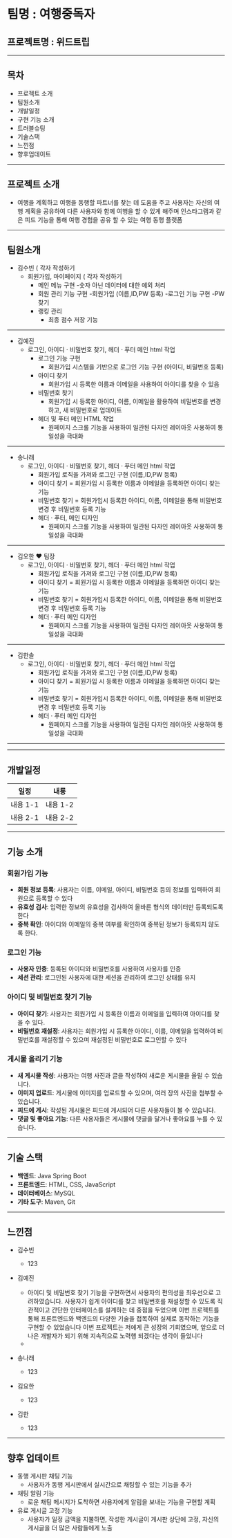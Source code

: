 # 팀명 : 여행중독자
## 프로젝트명 : 위드트립

-------------

## 목차 
- 프로젝트 소개
- 팀원소개
- 개발일정
- 구현 기능 소개
- 트러블슈팅
- 기술스택
- 느낀점
- 향후업데이트

-------------

## 프로젝트 소개
- 여행을 계획하고 여행을 동행할 파트너를 찾는 데 도움을 주고 사용자는 자신의 여행 계획을 공유하여
  다른 사용자와 함께 여행을 할 수 있게 해주며 인스타그램과 같은 피드 기능을 통해
  여행 경험을 공유 할 수 있는 여행 동행 플랫폼

-------------

## 팀원소개 
- 김수빈 ( 각자 작성하기 
  - 회원가입, 마이페이지 ( 각자 작성하기 
     - 메인 메뉴 구현
       -숫자 아닌 데이터에 대한 예외 처리
     - 회원 관리 기능 구현
       -회원가입 (이름,ID,PW 등록)
       -로그인 기능 구현
       -PW 찾기
    - 랭킹 관리
       - 최종 점수 저장 기능

---
- 김예진
   - 로그인, 아이디 · 비밀번호 찾기, 헤더 · 푸터 메인 html 작업
     - 로그인 기능 구현
       - 회원가입 시스템을 기반으로 로그인 기능 구현 (아이디, 비밀번호 등록)
     - 아이디 찾기
       - 회원가입 시 등록한 이름과 이메일을 사용하여 아이디를 찾을 수 있음
     - 비밀번호 찾기
       - 회원가입 시 등록한 아이디, 이름, 이메일을 활용하여 비밀번호를 변경하고, 새 비밀번호로 업데이트
     - 헤더 및 푸터 메인 HTML 작업
       - 원페이지 스크롤 기능을 사용하여 일관된 다자인 레이아웃 사용하여 통일성을 극대화 
---
- 송나래
   - 로그인, 아이디 · 비밀번호 찾기, 헤더 · 푸터 메인 html 작업
     - 회원가입 로직을 가져와 로그인 구현 (이름,ID,PW 등록)
     - 아이디 찾기
       = 회원가입 시 등록한 이름과 이메일을 등록하면 아이디 찾는 기능
     - 비밀번호 찾기
       = 회원가입시 등록한 아이디, 이름, 이메일을 통해 비밀번호 변경 후 비밀번호 등록 기능
     - 헤더 · 푸터, 메인 디자인
       - 원페이지 스크롤 기능을 사용하여 일관된 다자인 레이아웃 사용하여 통일성을 극대화 
---
- 김오한 ♥ 팀장
   - 로그인, 아이디 · 비밀번호 찾기, 헤더 · 푸터 메인 html 작업
     - 회원가입 로직을 가져와 로그인 구현 (이름,ID,PW 등록)
     - 아이디 찾기
       = 회원가입 시 등록한 이름과 이메일을 등록하면 아이디 찾는 기능
     - 비밀번호 찾기
       = 회원가입시 등록한 아이디, 이름, 이메일을 통해 비밀번호 변경 후 비밀번호 등록 기능
     - 헤더 · 푸터 메인 디자인
       - 원페이지 스크롤 기능을 사용하여 일관된 다자인 레이아웃 사용하여 통일성을 극대화 
---
- 김한솔
   - 로그인, 아이디 · 비밀번호 찾기, 헤더 · 푸터 메인 html 작업
     - 회원가입 로직을 가져와 로그인 구현 (이름,ID,PW 등록)
     - 아이디 찾기
       = 회원가입 시 등록한 이름과 이메일을 등록하면 아이디 찾는 기능
     - 비밀번호 찾기
       = 회원가입시 등록한 아이디, 이름, 이메일을 통해 비밀번호 변경 후 비밀번호 등록 기능
     - 헤더 · 푸터 메인 디자인
       - 원페이지 스크롤 기능을 사용하여 일관된 다자인 레이아웃 사용하여 통일성을 극대화 
---

-------------

## 개발일정 
| 일정 | 내룡 | 
|-----------|-----------|
| 내용 1-1  | 내용 1-2  | 
| 내용 2-1  | 내용 2-2  | 

-------------

## 기능 소개 

### 회원가입 기능

- **회원 정보 등록**: 사용자는 이름, 이메일, 아이디, 비밀번호 등의 정보를 입력하여 회원으로 등록할 수 있다
- **유효성 검사**: 입력한 정보의 유효성을 검사하여 올바른 형식의 데이터만 등록되도록 한다
- **중복 확인**: 아이디와 이메일의 중복 여부를 확인하여 중복된 정보가 등록되지 않도록 한다.

### 로그인 기능

- **사용자 인증**: 등록된 아이디와 비밀번호를 사용하여 사용자를 인증
- **세션 관리**: 로그인된 사용자에 대한 세션을 관리하여 로그인 상태를 유지

### 아이디 및 비밀번호 찾기 기능

- **아이디 찾기**: 사용자는 회원가입 시 등록한 이름과 이메일을 입력하여 아이디를 찾을 수 있다.
- **비밀번호 재설정**: 사용자는 회원가입 시 등록한 아이디, 이름, 이메일을 입력하여 비밀번호를 재설정할 수 있으며 재설정된 비밀번호로 로그인할 수 있다

### 게시물 올리기 기능

- **새 게시물 작성**: 사용자는 여행 사진과 글을 작성하여 새로운 게시물을 올릴 수 있습니다.
- **이미지 업로드**: 게시물에 이미지를 업로드할 수 있으며, 여러 장의 사진을 첨부할 수 있습니다.
- **피드에 게시**: 작성된 게시물은 피드에 게시되어 다른 사용자들이 볼 수 있습니다.
- **댓글 및 좋아요 기능**: 다른 사용자들은 게시물에 댓글을 달거나 좋아요를 누를 수 있습니다.

-------------

## 기술 스택

- **백엔드**: Java Spring Boot
- **프론트엔드**: HTML, CSS, JavaScript
- **데이터베이스**: MySQL
- **기타 도구**: Maven, Git

-------------

## 느낀점

- 김수빈
  - 123
    
- 김예진
  - 아이디 및 비밀번호 찾기 기능을 구현하면서 사용자의 편의성을 최우선으로 고려하였습니다. 사용자가 쉽게 아이디를 찾고 비밀번호를 재설정할 수 있도록 직관적이고 간단한 인터페이스를 설계하는 데 중점을 두었으며 이번 프로젝트를 통해 프론트엔드와 백엔드의 다양한 기술을 접목하여 실제로 동작하는 기능을 구현할 수 있었습니다 이번 프로젝트는 저에게 큰 성장의 기회였으며, 앞으로 더 나은 개발자가 되기 위해 지속적으로 노력행 되겠다는 생각이 들었니다
  - 
 
- 송나래
  - 123
    
- 김요한
  - 123
    
- 김한
  - 123

-------------

## 향후 업데이트

- 동행 게시판 채팅 기능
  - 사용자가 동행 게시판에서 실시간으로 채팅할 수 있는 기능을 추가
- 채팅 알림 기능
  - 로운 채팅 메시지가 도착하면 사용자에게 알림을 보내는 기능을 구현할 계획
- 유료 게시글 고정 기능
   - 사용자가 일정 금액을 지불하면, 작성한 게시글이 게시판 상단에 고정, 자신의 게시글을 더 많은 사람들에게 노출
